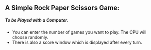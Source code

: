 ## A Simple Rock Paper Scissors Game:
##### To be Played with a Computer.
* You can enter the number of games you want to play. The CPU will choose randomly.
* There is also a score window which is displayed after every turn.

